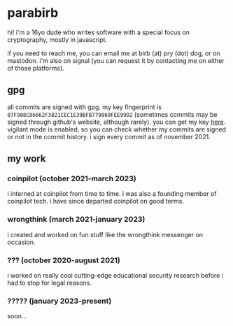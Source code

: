 # parabirb
hi! i'm a 16yo dude who writes software with a special focus on cryptography, mostly in javascript.

if you need to reach me, you can email me at birb (at) pry (dot) dog, or on mastodon. i'm also on signal (you can request it by contacting me on either of those platforms).

## gpg
all commits are signed with gpg. my key fingerprint is `07F988C86662F3821CEC1E39BFB779869FEE99D2` (sometimes commits may be signed through github's website, although rarely). you can get my key [here](https://keys.openpgp.org/vks/v1/by-fingerprint/07F988C86662F3821CEC1E39BFB779869FEE99D2). vigilant mode is enabled, so you can check whether my commits are signed or not in the commit history. i sign every commit as of november 2021.

## my work
### coinpilot (october 2021-march 2023)
i interned at coinpilot from time to time. i was also a founding member of coinpilot tech. i have since departed coinpilot on good terms.
### wrongthink (march 2021-january 2023)
i created and worked on fun stuff like the wrongthink messenger on occasion.
### ??? (october 2020-august 2021)
i worked on really cool cutting-edge educational security research before i had to stop for legal reasons.
### ????? (january 2023-present)
soon...
